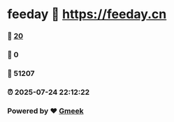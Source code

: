 # feeday :link: https://feeday.cn 
### :page_facing_up: [20](https://feeday.cn/tag.html) 
### :speech_balloon: 0 
### :hibiscus: 51207 
### :alarm_clock: 2025-07-24 22:12:22 
### Powered by :heart: [Gmeek](https://github.com/Meekdai/Gmeek)
